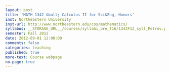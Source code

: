 ```yaml
---
layout: post
title: 'MATH 1342 &bull; Calculus II for Sci&Eng, Honors'
inst: Northeastern University
inst-url: http://www.northeastern.edu/cos/mathematics/
syllabus: __STORAGE_URL__/courses/syllabi_pre_f16/1342F12_syll_Petrov.pdf
semester: Fall 2012
date: 2012-09-01 12:00:00
comments: false
categories: teaching
published: true
more-text: Course webpage
no-page: true
---
```

